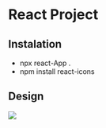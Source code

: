 # React Project

## Instalation

- npx react-App .
- npm install react-icons

## Design

![](https://i.imgur.com/IKY9LS8.png)
